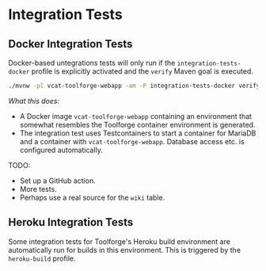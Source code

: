 # Integration Tests

## Docker Integration Tests

Docker-based untegrations tests will only run if the `integration-tests-docker` profile is explicitly activated and the 
`verify` Maven goal is executed.

```sh
./mvnw -pl vcat-toolforge-webapp -am -P integration-tests-docker verify
```

*What this does:*

* A Docker image `vcat-toolforge-webapp` containing an environment that somewhat resembles the
  Toolforge container environment is generated.
* The integration test uses Testcontainers to start a container for MariaDB and a container with
  `vcat-toolforge-webapp`. Database access etc. is configured automatically. 
  
TODO:

* Set up a GitHub action.
* More tests.
* Perhaps use a real source for the `wiki` table.

## Heroku Integration Tests

Some integration tests for Toolforge's Heroku build environment are automatically run for builds in this environment.
This is triggered by the `heroku-build` profile.